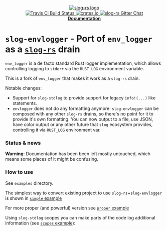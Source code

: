 <p align="center">

  <a href="https://github.com/slog-rs/slog">
  <img src="https://cdn.rawgit.com/slog-rs/misc/master/media/slog.svg" alt="slog-rs logo">
  </a>
  <br>

  <a href="https://travis-ci.org/slog-rs/envlogger">
      <img src="https://img.shields.io/travis/slog-rs/envlogger/master.svg?style=flat-square" alt="Travis CI Build Status">
  </a>
  <a href="https://crates.io/crates/slog-envlogger">
      <img src="http://meritbadge.herokuapp.com/slog?style=flat-square" alt="crates.io">
  </a>
  <a href="https://gitter.im/slog-rs/slog">
      <img src="https://img.shields.io/gitter/room/slog-rs/slog.svg" alt="slog-rs Gitter Chat">
  </a>
  <br>
  <strong><a href="https://docs.rs/slog-envlogger/">Documentation</a></strong>
</p>

# `slog-envlogger` - Port of `env_logger` as a [`slog-rs`][slog-rs] drain

`env_logger` is a de facto standard Rust logger implementation, which allows
controlling logging to `stderr` via the `RUST_LOG` environment variable.

This is a fork of `env_logger` that makes it work as a `slog-rs` drain.

Notable changes:

* Support for `slog-stdlog` to provide support for legacy `info!(...)` like
  statements.
* `envlogger` does not do any formatting anymore: `slog-envlogger` can be composed
  with any other `slog-rs` drains, so there's no point for it to provide it's
  own formatting. You can now output to a file, use JSON, have color output
  or any other future that `slog` ecosystem provides, controlling it via
  `RUST_LOG` environment var.

### Status & news

**Warning**: Documentation has been been left mostly untouched, which means some
places of it might be confusing.

### How to use

See `examples` directory.

The simplest way to convert existing project to use `slog-rs`+`slog-envlogger`
is shown in
[`simple` example](examples/simple.rs)

For more proper (and powerful) version see
[`proper` example](examples/proper.rs)

Using `slog-stdlog` scopes you can make parts of the code log additional information (see [`scopes` example][scopes]):

[scopes]: examples/scopes.rs
[slog-rs]: //github.com/slog-rs/slog
